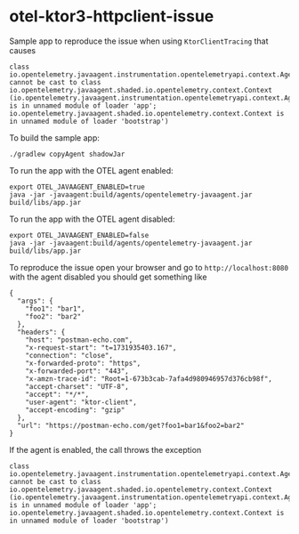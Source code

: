 # otel-ktor3-httpclient-issue

Sample app to reproduce the issue when using `KtorClientTracing` that causes  
```
class io.opentelemetry.javaagent.instrumentation.opentelemetryapi.context.AgentContextWrapper cannot be cast to class io.opentelemetry.javaagent.shaded.io.opentelemetry.context.Context (io.opentelemetry.javaagent.instrumentation.opentelemetryapi.context.AgentContextWrapper is in unnamed module of loader 'app'; io.opentelemetry.javaagent.shaded.io.opentelemetry.context.Context is in unnamed module of loader 'bootstrap')
```

To build the sample app:
```
./gradlew copyAgent shadowJar
```

To run the app with the OTEL agent enabled:
```
export OTEL_JAVAAGENT_ENABLED=true
java -jar -javaagent:build/agents/opentelemetry-javaagent.jar build/libs/app.jar
```

To run the app with the OTEL agent disabled:
```
export OTEL_JAVAAGENT_ENABLED=false
java -jar -javaagent:build/agents/opentelemetry-javaagent.jar build/libs/app.jar
```

To reproduce the issue open your browser and go to `http://localhost:8080` with the agent disabled you should get something like
```
{
  "args": {
    "foo1": "bar1",
    "foo2": "bar2"
  },
  "headers": {
    "host": "postman-echo.com",
    "x-request-start": "t=1731935403.167",
    "connection": "close",
    "x-forwarded-proto": "https",
    "x-forwarded-port": "443",
    "x-amzn-trace-id": "Root=1-673b3cab-7afa4d980946957d376cb98f",
    "accept-charset": "UTF-8",
    "accept": "*/*",
    "user-agent": "ktor-client",
    "accept-encoding": "gzip"
  },
  "url": "https://postman-echo.com/get?foo1=bar1&foo2=bar2"
}
```

If the agent is enabled, the call throws the exception
```
class io.opentelemetry.javaagent.instrumentation.opentelemetryapi.context.AgentContextWrapper cannot be cast to class io.opentelemetry.javaagent.shaded.io.opentelemetry.context.Context (io.opentelemetry.javaagent.instrumentation.opentelemetryapi.context.AgentContextWrapper is in unnamed module of loader 'app'; io.opentelemetry.javaagent.shaded.io.opentelemetry.context.Context is in unnamed module of loader 'bootstrap')
```